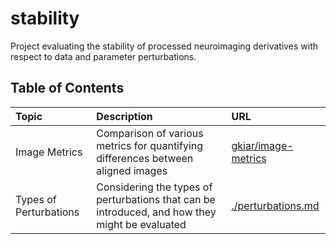 # stability
Project evaluating the stability of processed neuroimaging derivatives with respect to data and parameter perturbations.

## Table of Contents
| Topic | Description | URL |
|:------|:------------|:----|
| Image Metrics | Comparison of various metrics for quantifying differences between aligned images | [gkiar/image-metrics](https://github.com/gkiar/image-metrics) |
| Types of Perturbations | Considering the types of perturbations that can be introduced, and how they might be evaluated | [./perturbations.md](./docs/perturbations.md) |


